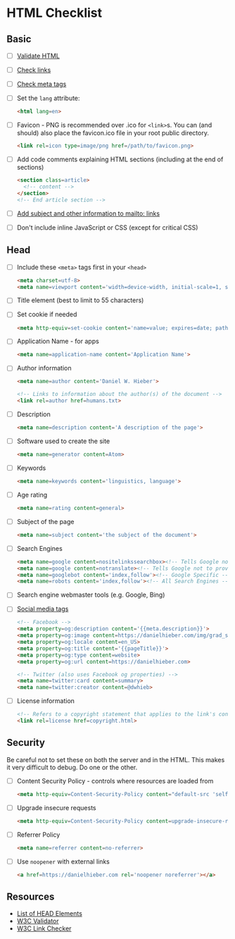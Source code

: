 # HTML Checklist

## Basic

- [ ] [Validate HTML][3]

- [ ] [Check links][4]

- [ ] [Check meta tags][6]

- [ ] Set the `lang` attribute:

  ```html
  <html lang=en>
  ```

- [ ] Favicon - PNG is recommended over .ico for `<link>`s. You can (and should) also place the favicon.ico file in your root public directory.

  ```html
  <link rel=icon type=image/png href=/path/to/favicon.png>
  ```

- [ ] Add code comments explaining HTML sections (including at the end of sections)

  ```html
  <section class=article>
    <!-- content -->
  </section>
  <!-- End article section -->
  ```

- [ ] [Add subject and other information to mailto: links][5]

- [ ] Don't include inline JavaScript or CSS (except for critical CSS)

## Head

- [ ] Include these `<meta>` tags first in your `<head>`

  ```html
  <meta charset=utf-8>
  <meta name=viewport content='width=device-width, initial-scale=1, shrink-to-fit=no'>
  ```

- [ ] Title element (best to limit to 55 characters)

- [ ] Set cookie if needed

  ```html
  <meta http-equiv=set-cookie content='name=value; expires=date; path=url'>
  ```

- [ ] Application Name - for apps

  ```html
  <meta name=application-name content='Application Name'>
  ```

- [ ] Author information

  ```html
  <meta name=author content='Daniel W. Hieber'>
  ```

  ```html
  <!-- Links to information about the author(s) of the document -->
  <link rel=author href=humans.txt>
  ```

- [ ] Description

  ```html
  <meta name=description content='A description of the page'>
  ```

- [ ] Software used to create the site

  ```html
  <meta name=generator content=Atom>
  ```

- [ ] Keywords

  ```html
  <meta name=keywords content='linguistics, language'>
  ```

- [ ] Age rating

  ```html
  <meta name=rating content=general>
  ```

- [ ] Subject of the page

  ```html
  <meta name=subject content='the subject of the document'>
  ```

- [ ] Search Engines

  ```html
  <meta name=google content=nositelinkssearchbox><!-- Tells Google not to show the sitelinks search box -->
  <meta name=google content=notranslate><!-- Tells Google not to provide a translation for this document -->
  <meta name=googlebot content='index,follow'><!-- Google Specific -->
  <meta name=robots content='index,follow'><!-- All Search Engines -->
  ```

- [ ] Search engine webmaster tools (e.g. Google, Bing)

- [ ] [Social media tags][2]

  ```html
  <!-- Facebook -->
  <meta property=og:description content='{{meta.description}}'>
  <meta property=og:image content=https://danielhieber.com/img/grad_slam.jpg>
  <meta property=og:locale content=en_US>
  <meta property=og:title content='{{pageTitle}}'>
  <meta property=og:type content=website>
  <meta property=og:url content=https://danielhieber.com>

  <!-- Twitter (also uses Facebook og properties) -->
  <meta name=twitter:card content=summary>
  <meta name=twitter:creator content=@dwhieb>
  ```

- [ ] License information

  ```html
  <!-- Refers to a copyright statement that applies to the link's context -->
  <link rel=license href=copyright.html>
  ```

## Security
Be careful not to set these on both the server and in the HTML. This makes it very difficult to debug. Do one or the other.

- [ ] Content Security Policy - controls where resources are loaded from

  ```html
  <meta http-equiv=Content-Security-Policy content="default-src 'self'">
  ```

- [ ] Upgrade insecure requests

  ```html
  <meta http-equiv=Content-Security-Policy content=upgrade-insecure-requests>
  ```

- [ ] Referrer Policy

  ```html
  <meta name=referrer content=no-referrer>
  ```

- [ ] Use `noopener` with external links

  ```html
  <a href=https://danielhieber.com rel='noopener noreferrer'></a>
  ```

## Resources

- [List of HEAD Elements][1]
- [W3C Validator][3]
- [W3C Link Checker][4]

[1]: https://github.com/joshbuchea/HEAD
[2]: https://github.com/joshbuchea/HEAD#social
[3]: https://validator.w3.org/
[4]: https://validator.w3.org/checklink
[5]: https://css-tricks.com/snippets/html/mailto-links/
[6]: http://www.heymeta.com/?utm_source=CSS-Weekly&utm_campaign=Issue-299&utm_medium=web
